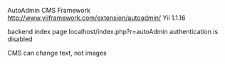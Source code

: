 AutoAdmin CMS Framework http://www.yiiframework.com/extension/autoadmin/
Yii 1.1.16

backend index page localhost/index.php?r=autoAdmin
authentication is disabled

CMS can change text, not images